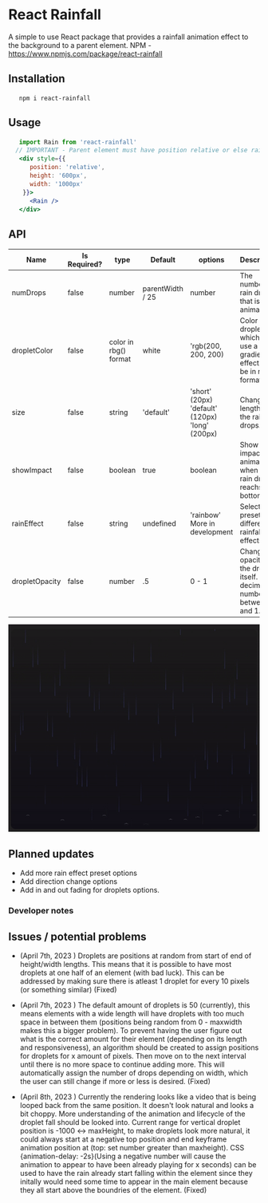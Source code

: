  # React Rainfall
  A simple to use React package that provides a rainfall animation effect to the background to a parent element.
  NPM - https://www.npmjs.com/package/react-rainfall
  
  
 ## Installation 
 ```
    npm i react-rainfall
 ```
 
 
 ## Usage 
 ```jsx
    import Rain from 'react-rainfall'
   // IMPORTANT - Parent element must have position relative or else rain will be positioned based on viewport 
    <div style={{
       position: 'relative',
       height: '600px',
       width: '1000px'
     }}> 
       <Rain />
    </div>
 ```

 ## API
 
 Name | Is Required? | type | Default | options | Description 
--- | -- | --- | --- | --- | ----
numDrops | false | number | parentWidth / 25 | number | The number of rain drops that is animated
dropletColor | false | color in rbg() format | white | 'rgb(200, 200, 200) | Color of droplets, which will use a linear gradient effect. Must be in rgb format.
size | false | string | 'default' | 'short' (20px) <br /> 'default' (120px) <br /> 'long' (200px) | Change the length of the rain drops. 
showImpact | false | boolean | true| boolean | Show the impact animation when the rain drop reachs the bottom.
rainEffect | false | string | undefined | 'rainbow' <br /> More in development | Select a preset for different rainfall effects
dropletOpacity | false | number | .5 | 0 - 1 | Change the opacity of the droplet itself. Use a decimal number between 0 and 1.



![](https://github.com/jason1642/react-rainfall/blob/main/rainfall-gif-04-09-23.gif)



## Planned updates
 - Add more rain effect preset options
 - Add direction change options
 - Add in and out fading for droplets options. 


### Developer notes

## Issues / potential problems 

- (April 7th, 2023 ) Droplets are positions at random from start of end of height/width lengths. This means that
it is possible to have most droplets at one half of an element (with bad luck). This can be addressed
by making sure there is atleast 1 droplet for every 10 pixels (or something similar) (Fixed)

-  (April 7th, 2023 ) The default amount of droplets is 50 (currently), this means elements with a wide length will have droplets with 
too much space in between them (positions being random from 0 - maxwidth makes this a bigger problem).
To prevent having the user figure out what is the correct amount for their element (depending on its 
length and responsiveness), an algorithm should be created to assign positions for droplets for x amount 
of pixels. Then move on to the next interval until there is no more space to continue adding more. This 
will automatically assign the number of drops depending on width, which the user can still change if more 
or less is desired. (Fixed)

-  (April 8th, 2023 ) Currently the rendering looks like a video that is being looped back from the same position. It doesn't look natural
and looks a bit choppy. More understanding of the animation and lifecycle of the droplet fall should be looked into.
Current range for vertical droplet position is -1000 <-> maxHeight, to make droplets look more natural, it could always start 
at a negative top position and end keyframe animation position at (top: set number greater than maxheight). 
CSS {animation-delay: -2s}(Using a negative number will cause the animation to appear to have been already playing for x seconds)
can be used to have the rain already start falling within the element since they initally would need some 
time to appear in the main element because they all start above the boundries of the element. (Fixed)

